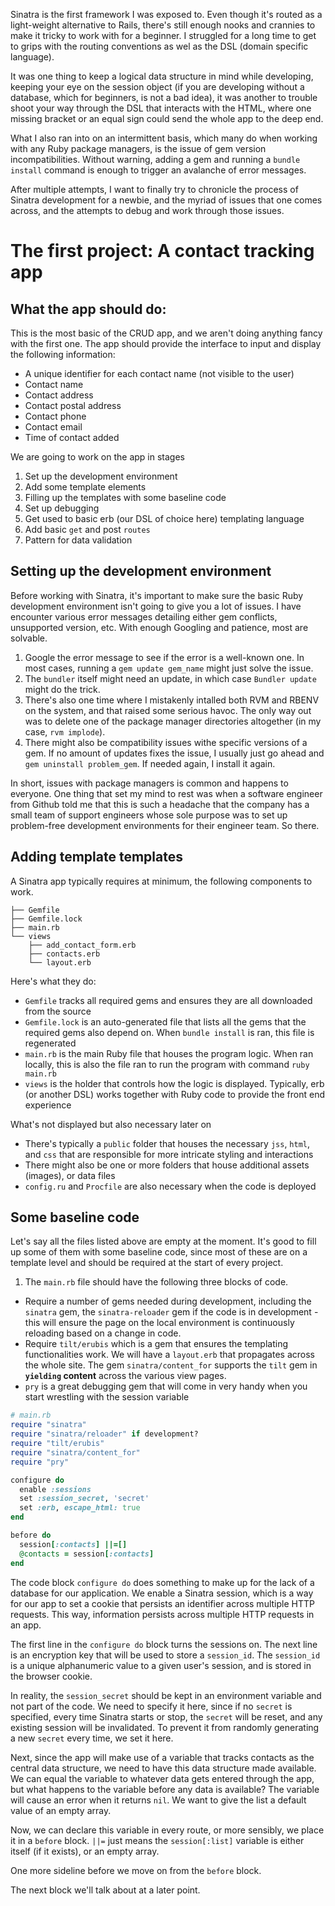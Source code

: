 Sinatra is the first framework I was exposed to. Even though it's routed as a light-weight alternative to Rails, there's still enough nooks and crannies to make it tricky to work with for a beginner. I struggled for a long time to get to grips with the routing conventions as wel as the DSL (domain specific language). 

It was one thing to keep a logical data structure in mind while developing, keeping your eye on the session object (if you are developing without a database, which for beginners, is not a bad idea), it was another to trouble shoot your way through the DSL that interacts with the HTML, where one missing bracket or an equal sign could send the whole app to the deep end.

What I also ran into on an intermittent basis, which many do when working with any Ruby package managers, is the issue of gem version incompatibilities. Without warning, adding a gem and running a `bundle install` command is enough to trigger an avalanche of error messages.

After multiple attempts, I want to finally try to chronicle the process of Sinatra development for a newbie, and the myriad of issues that one comes across, and the attempts to debug and work through those issues. 

# The first project: A contact tracking app

## What the app should do: 
This is the most basic of the CRUD app, and we aren't doing anything fancy with the first one.
The app should provide the interface to input and display the following information:
- A unique identifier for each contact name (not visible to the user)
- Contact name
- Contact address
- Contact postal address
- Contact phone
- Contact email
- Time of contact added

We are going to work on the app in stages
1. Set up the development environment
2. Add some template elements
3. Filling up the templates with some baseline code
4. Set up debugging
5. Get used to basic erb (our DSL of choice here) templating language
6. Add basic `get` and post `routes`
7. Pattern for data validation

## Setting up the development environment
Before working with Sinatra, it's important to make sure the basic Ruby development environment isn't going to give you a lot of issues. I have encounter various error messages detailing either gem conflicts, unsupported version, etc. With enough Googling and patience, most are solvable.
1. Google the error message to see if the error is a well-known one. In most cases, running a `gem update gem_name` might just solve the issue.
2. The `bundler` itself might need an update, in which case `Bundler update` might do the trick.
3. There's also one time where I mistakenly intalled both RVM and RBENV on the system, and that raised some serious havoc. The only way out was to delete one of the package manager directories altogether (in my case, `rvm implode`).
4. There might also be compatibility issues withe specific versions of a gem. If no amount of updates fixes the issue, I usually just go ahead and `gem uninstall problem_gem`. If needed again, I install it again.

In short, issues with package managers is common and happens to everyone. One thing that set my mind to rest was when a software engineer from Github told me that this is such a headache that the company has a small team of support engineers whose sole purpose was to set up problem-free development environments for their engineer team. So there.

## Adding template templates
A Sinatra app typically requires at minimum, the following components to work.
```
├── Gemfile
├── Gemfile.lock
├── main.rb
└── views
    ├── add_contact_form.erb
    ├── contacts.erb
    └── layout.erb
```
Here's what they do:
- `Gemfile` tracks all required gems and ensures they are all downloaded from the source
- `Gemfile.lock` is an auto-generated file that lists all the gems that the required gems also depend on. When `bundle install` is ran, this file is regenerated
- `main.rb` is the main Ruby file that houses the program logic. When ran locally, this is also the file ran to run the program with command `ruby main.rb`
- `views` is the holder that controls how the logic is displayed. Typically, erb (or another DSL) works together with Ruby code to provide the front end experience

What's not displayed but also necessary later on
- There's typically a `public` folder that houses the necessary `jss`, `html`, and `css` that are responsible for more intricate styling and interactions
- There might also be one or more folders that house additional assets (images), or data files
- `config.ru` and `Procfile` are also necessary when the code is deployed

## Some baseline code
Let's say all the files listed above are empty at the moment. It's good to fill up some of them with some baseline code, since most of these are on a template level and should be required at the start of every project.

1. The `main.rb` file should have the following three blocks of code. 
- Require a number of gems needed during development, including the `sinatra` gem, the `sinatra-reloader` gem if the code is in development - this will ensure the page on the local environment is continuously reloading based on a change in code.
- Require `tilt/erubis` which is a gem that ensures the templating functionalities work. We will have a `layout.erb` that propagates across the whole site. The gem `sinatra/content_for` supports the `tilt` gem in **`yielding` content** across the various view pages.
- `pry` is a great debugging gem that will come in very handy when you start wrestling with the session variable

```ruby
# main.rb
require "sinatra"
require "sinatra/reloader" if development?
require "tilt/erubis"
require "sinatra/content_for"
require "pry"

configure do
  enable :sessions
  set :session_secret, 'secret'
  set :erb, escape_html: true
end

before do
  session[:contacts] ||=[]
  @contacts = session[:contacts]
end
```
The code block `configure do` does something to make up for the lack of a database for our application. We enable a Sinatra 
session, which is a way for our app to set a cookie that persists an identifier across multiple HTTP requests. This way, information persists across multiple HTTP requests in an app.

The first line in the `configure do` block turns the sessions on. The next line is an encryption key that will be used to store a `session_id`. The `session_id` is a unique alphanumeric value to a given user's session, and is stored in the browser cookie.

In reality, the `session_secret` should be kept in an environment variable and not part of the code. We need to specify it here, since if no `secret` is specified, every time Sinatra starts or stop, the `secret` will be reset, and any existing session will be invalidated. To prevent it from randomly generating a new `secret` every time, we set it here.

Next, since the app will make use of a variable that tracks contacts as the central data structure, we need to have this data structure made available. We can equal the variable to whatever data gets entered through the app, but what happens to the variable before any data is available? The variable will cause an error when it returns `nil`. We want to give the list a default value of an empty array.

Now, we can declare this variable in every route, or more sensibly, we place it in a `before` block. `||=` just means the `session[:list]` variable is either itself (if it exists), or an empty array.

One more sideline before we move on from the `before` block. 

The next block we'll talk about at a later point. 

